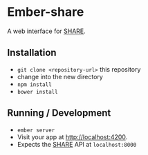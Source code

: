 # Ember-share

A web interface for [SHARE](https://github.com/CenterForOpenScience/SHARE).

## Installation

* `git clone <repository-url>` this repository
* change into the new directory
* `npm install`
* `bower install`

## Running / Development

* `ember server`
* Visit your app at [http://localhost:4200](http://localhost:4200).
* Expects the [SHARE](https://github.com/CenterForOpenScience/SHARE) API at
  `localhost:8000`
